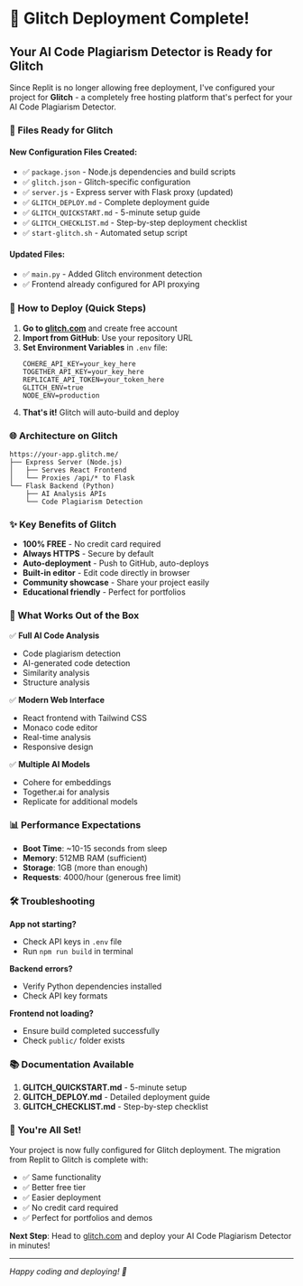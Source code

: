 # 🎉 Glitch Deployment Complete!

## Your AI Code Plagiarism Detector is Ready for Glitch

Since Replit is no longer allowing free deployment, I've configured your project for **Glitch** - a completely free hosting platform that's perfect for your AI Code Plagiarism Detector.

### 📁 Files Ready for Glitch

#### New Configuration Files Created:
- ✅ `package.json` - Node.js dependencies and build scripts
- ✅ `glitch.json` - Glitch-specific configuration
- ✅ `server.js` - Express server with Flask proxy (updated)
- ✅ `GLITCH_DEPLOY.md` - Complete deployment guide
- ✅ `GLITCH_QUICKSTART.md` - 5-minute setup guide
- ✅ `GLITCH_CHECKLIST.md` - Step-by-step deployment checklist
- ✅ `start-glitch.sh` - Automated setup script

#### Updated Files:
- ✅ `main.py` - Added Glitch environment detection
- ✅ Frontend already configured for API proxying

### 🚀 How to Deploy (Quick Steps)

1. **Go to [glitch.com](https://glitch.com)** and create free account
2. **Import from GitHub**: Use your repository URL
3. **Set Environment Variables** in `.env` file:
   ```
   COHERE_API_KEY=your_key_here
   TOGETHER_API_KEY=your_key_here
   REPLICATE_API_TOKEN=your_token_here
   GLITCH_ENV=true
   NODE_ENV=production
   ```
4. **That's it!** Glitch will auto-build and deploy

### 🌐 Architecture on Glitch

```
https://your-app.glitch.me/
├── Express Server (Node.js)
│   ├── Serves React Frontend
│   └── Proxies /api/* to Flask
└── Flask Backend (Python)
    ├── AI Analysis APIs
    └── Code Plagiarism Detection
```

### ✨ Key Benefits of Glitch

- **100% FREE** - No credit card required
- **Always HTTPS** - Secure by default
- **Auto-deployment** - Push to GitHub, auto-deploys
- **Built-in editor** - Edit code directly in browser
- **Community showcase** - Share your project easily
- **Educational friendly** - Perfect for portfolios

### 🎯 What Works Out of the Box

✅ **Full AI Code Analysis**
- Code plagiarism detection
- AI-generated code detection  
- Similarity analysis
- Structure analysis

✅ **Modern Web Interface**
- React frontend with Tailwind CSS
- Monaco code editor
- Real-time analysis
- Responsive design

✅ **Multiple AI Models**
- Cohere for embeddings
- Together.ai for analysis
- Replicate for additional models

### 📊 Performance Expectations

- **Boot Time**: ~10-15 seconds from sleep
- **Memory**: 512MB RAM (sufficient)
- **Storage**: 1GB (more than enough)
- **Requests**: 4000/hour (generous free limit)

### 🛠️ Troubleshooting

**App not starting?**
- Check API keys in `.env` file
- Run `npm run build` in terminal

**Backend errors?**
- Verify Python dependencies installed
- Check API key formats

**Frontend not loading?**
- Ensure build completed successfully
- Check `public/` folder exists

### 📚 Documentation Available

1. **GLITCH_QUICKSTART.md** - 5-minute setup
2. **GLITCH_DEPLOY.md** - Detailed deployment guide  
3. **GLITCH_CHECKLIST.md** - Step-by-step checklist

### 🎉 You're All Set!

Your project is now fully configured for Glitch deployment. The migration from Replit to Glitch is complete with:

- ✅ Same functionality
- ✅ Better free tier
- ✅ Easier deployment
- ✅ No credit card required
- ✅ Perfect for portfolios and demos

**Next Step**: Head to [glitch.com](https://glitch.com) and deploy your AI Code Plagiarism Detector in minutes!

---

*Happy coding and deploying! 🚀*
